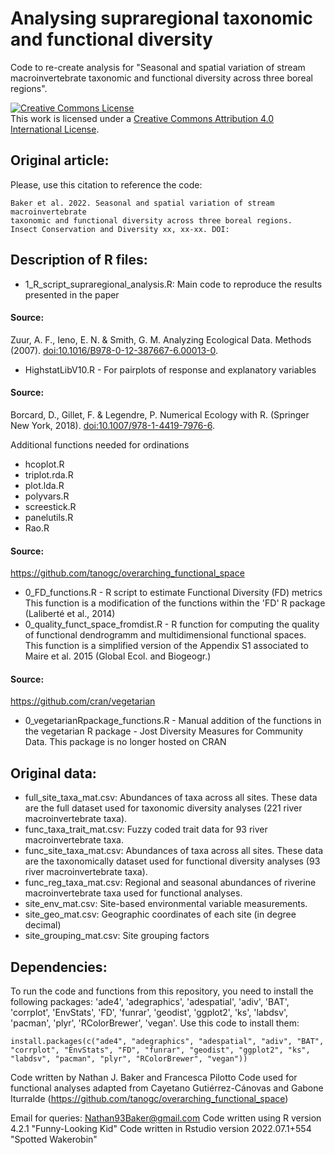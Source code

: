# Analysing supraregional taxonomic and functional diversity

Code to re-create analysis for "Seasonal and spatial variation of stream macroinvertebrate taxonomic and functional diversity across three boreal regions".

<a rel="license" href="http://creativecommons.org/licenses/by/4.0/"><img src="https://i.creativecommons.org/l/by/4.0/88x31.png" alt="Creative Commons License" style="border-width:0"/></a><br />This work is licensed under a <a rel="license" href="http://creativecommons.org/licenses/by/4.0/">Creative Commons Attribution 4.0 International License</a>.

## Original article:

Please, use this citation to reference the code:

    Baker et al. 2022. Seasonal and spatial variation of stream macroinvertebrate 
    taxonomic and functional diversity across three boreal regions. 
    Insect Conservation and Diversity xx, xx-xx. DOI:

## Description of R files:

-   1_R_script_supraregional_analysis.R: Main code to reproduce the results presented in the paper

#### Source:

Zuur, A. F., Ieno, E. N. & Smith, G. M. Analyzing Ecological Data. Methods (2007). <doi:10.1016/B978-0-12-387667-6.00013-0>.

-   HighstatLibV10.R - For pairplots of response and explanatory variables

#### Source:

Borcard, D., Gillet, F. & Legendre, P. Numerical Ecology with R. (Springer New York, 2018). <doi:10.1007/978-1-4419-7976-6>.

Additional functions needed for ordinations 
-   hcoplot.R 
-   triplot.rda.R
-   plot.lda.R
-   polyvars.R
-   screestick.R
-   panelutils.R
-   Rao.R

#### Source:

<https://github.com/tanogc/overarching_functional_space>

-   0_FD_functions.R - R script to estimate Functional Diversity (FD) metrics This function is a modification of the functions within the 'FD' R package (Laliberté et al., 2014)
-   0_quality_funct_space_fromdist.R - R function for computing the quality of functional dendrogramm and multidimensional functional spaces. This function is a simplified version of the Appendix S1 associated to Maire et al. 2015 (Global Ecol. and Biogeogr.)

#### Source:

<https://github.com/cran/vegetarian>

-   0_vegetarianRpackage_functions.R - Manual addition of the functions in the vegetarian R package - Jost Diversity Measures for Community Data. This package is no longer hosted on CRAN

## Original data:

-   full_site_taxa_mat.csv: Abundances of taxa across all sites. These data are the full dataset used for taxonomic diversity analyses (221 river macroinvertebrate taxa).
-   func_taxa_trait_mat.csv: Fuzzy coded trait data for 93 river macroinvertebrate taxa.
-   func_site_taxa_mat.csv: Abundances of taxa across all sites. These data are the taxonomically dataset used for functional diversity analyses (93 river macroinvertebrate taxa). 
-   func_reg_taxa_mat.csv: Regional and seasonal abundances of riverine macroinvertebrate taxa used for functional analyses.
-   site_env_mat.csv: Site-based environmental variable measurements. 
-   site_geo_mat.csv: Geographic coordinates of each site (in degree decimal) 
-   site_grouping_mat.csv: Site grouping factors

## Dependencies:

To run the code and functions from this repository, you need to install the following packages: 'ade4', 'adegraphics', 'adespatial', 'adiv', 'BAT', 'corrplot', 'EnvStats', 'FD', 'funrar', 'geodist', 'ggplot2', 'ks', 'labdsv', 'pacman', 'plyr', 'RColorBrewer', 'vegan'. Use this code to install them:

```{r}
install.packages(c("ade4", "adegraphics", "adespatial", "adiv", "BAT", "corrplot", "EnvStats", "FD", "funrar", "geodist", "ggplot2", "ks", "labdsv", "pacman", "plyr", "RColorBrewer", "vegan"))
```

Code written by Nathan J. Baker and Francesca Pilotto                                   Code used for functional analyses adapted from Cayetano Gutiérrez-Cánovas and Gabone Iturralde (<https://github.com/tanogc/overarching_functional_space>)

Email for queries: <Nathan93Baker@gmail.com>
Code written using R version 4.2.1 "Funny-Looking Kid"
Code written in Rstudio version 2022.07.1+554 "Spotted Wakerobin"
